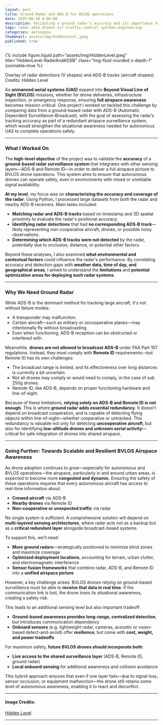 ```yaml
---
layout: post
title: Ground Radar and ADS-B for BVLOS operations
date: 2025-06-28 8:00:00
description: Validating a ground radar's accuracy and its importance for BVLOS drone operations
tags: radar adsb drones air-traffic-control systems-engineering
categories: aerospace
thumbnail: assets/img/HiddenLevel.jpeg
published: true
---
```



{% include figure.liquid path="assets/img/HiddenLevel.jpeg" title="HiddenLevel-RadarAndADSB" class="img-fluid rounded z-depth-1" zoomable=true %}
<p class="text-muted text-center mt-2">Overlay of radar detections (V shapes) and ADS-B tracks (aircraft shapes). Credits: Hidden Level</p>

As **unmanned aerial systems (UAS)** expand into **Beyond Visual Line of Sight (BVLOS)** missions, whether for drone deliveries, infrastructure inspection, or emergency response, ensuring **full airspace awareness** becomes mission-critical. One project I worked on tackled this challenge by comparing data from a ground-based radar with ADS-B (Automatic Dependent Surveillance–Broadcast), with the goal of assessing the radar’s tracking accuracy as part of a redundant airspace surveillance system, which would strengthen the situational awareness needed for autonomous UAS to complete operations safely.

---

### What I Worked On

The **high-level objective** of the project was to validate the **accuracy** of a **ground-based radar surveillance system** that integrates with other sensing layers—ADS-B and Remote ID—in order to deliver a full airspace picture to BVLOS drone operations. This system aims to ensure that autonomous drones can operate safely, even in environments with mixed or unreliable signal availability.

**At my level**, my focus was on **characterizing the accuracy and coverage of the radar**. Using Python, I processed large datasets from both the radar and nearby ADS-B receivers. Main tasks included:

- **Matching radar and ADS-B tracks** based on timestamp and 3D spatial proximity to evaluate the radar's positional accuracy.
- **Identifying radar detections** that had **no corresponding ADS-B track**—likely representing non-cooperative aircraft, drones, or possible noisy observations.
- **Determining which ADS-B tracks were not detected** by the radar, potentially due to occlusion, distance, or potential other factors.

Beyond these analyses, I also examined **what environmental and contextual factors** could influence the radar's performance. By correlating accuracy and detection gaps with **weather data, time of day, and geographical areas**, I aimed to understand the **limitations** and **potential optimization areas for deploying such radar systems**.

---

### Why We Need Ground Radar

While ADS-B is the dominant method for tracking large aircraft, it's not without failure modes:

- A transponder may malfunction.
- Certain aircraft—such as military or uncooperative planes—may intentionally fly without broadcasting.
- Even when functioning, ADS-B reception can be obstructed or interfered with.

Meanwhile, **drones are not allowed to broadcast ADS-B** under FAA Part 107 regulations. Instead, they must comply with **Remote ID** requirements—but Remote ID has its own challenges:

- The broadcast range is limited, and its effectiveness over long distances is currently a bit uncertain.
- Not all drones may comply or would need to comply, in the case of sub 250g drones.
- Remote ID, like ADS-B, depends on proper functioning hardware and line-of-sight.

Because of these limitations, **relying solely on ADS-B and Remote ID is not enough**. This is where **ground radar adds essential redundancy**. It doesn't depend on broadcast cooperation, and is capable of detecting flying objects within line-of-sight—whether cooperative or untracked. This redundancy is valuable not only for detecting **uncooperative aircraft**, but also for identifying **low-altitude drones and unknown aerial activity**—critical for safe integration of drones into shared airspace.


---

### Going Further: Towards Scalable and Resilient BVLOS Airspace Awareness

As drone adoption continues to grow—especially for autonomous and BVLOS operations—the airspace, particularly in and around urban areas, is expected to become more **congested and dynamic**. Ensuring the safety of these operations requires that every autonomous aircraft has access to real-time information about:

- **Crewed aircraft** via ADS-B
- **Nearby drones** via Remote ID
- **Non-cooperative or unexpected traffic** via radar

No single system is sufficient. A comprehensive solution will depend on **multi-layered sensing architectures**, where radar acts not as a backup but as a **critical redundant layer** alongside broadcast-based systems.

To support this, we’ll need:

- **More ground radars**—strategically positioned to minimize blind zones and maximize coverage
- **Optimized deployment locations**, accounting for terrain, urban clutter, and electromagnetic interference
- **Sensor fusion frameworks** that combine radar, ADS-B, and Remote ID into a **unified airspace picture**

However, a key challenge arises: BVLOS drones relying on ground-based surveillance must be able to **receive that data in real time**. If the communication link is lost, the drone loses its situational awareness, creating a safety risk.

This leads to an additional sensing level but also important tradeoff:

- **Ground-based awareness provides long-range, centralized detection**, but introduces communication dependency
- **Onboard sensors** (e.g. lightweight radar, cameras, acoustic or vision-based detect-and-avoid) offer **resilience**, but come with **cost, weight, and power tradeoffs**

For maximum safety, **future BVLOS drones should incorporate both**:

- **Live access to the shared surveillance layer** (ADS-B, Remote ID, ground radar)
- **Local onboard sensing** for additional awareness and collision avoidance 

This hybrid approach ensures that even if one layer fails—due to signal loss, sensor occlusion, or equipment malfunction—the drone still retains some level of autonomous awareness, enabling it to react and deconflict.




---
#### Image Credits:

[Hidden Level](https://www.hiddenlevel.com/press/hidden-level-awarded-u-s-air-force-phase-1-sttr-contract)

---- 
